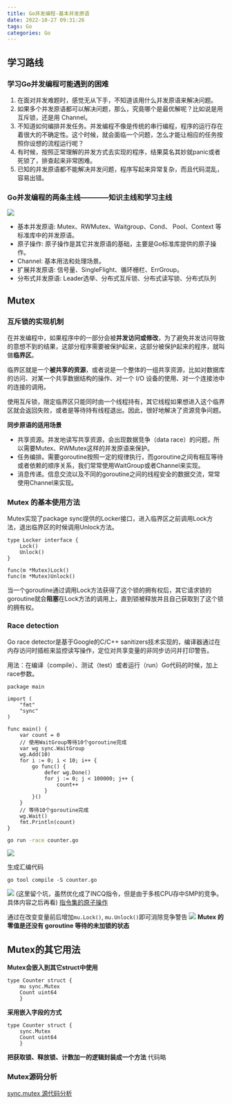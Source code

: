 ```yaml
---
title: Go并发编程-基本并发原语
date: 2022-10-27 09:31:26
tags: Go
categories: Go
---
```

## 学习路线

### 学习Go并发编程可能遇到的困难

1. 在面对并发难题时，感觉无从下手，不知道该用什么并发原语来解决问题。 
2. 如果多个并发原语都可以解决问题，那么，究竟哪个是最优解呢？比如说是用互斥锁，还是用 Channel。
3. 不知道如何编排并发任务。并发编程不像是传统的串行编程，程序的运行存在着很大的不确定性。这个时候，就会面临一个问题，怎么才能让相应的任务按照你设想的流程运行呢？
4. 有时候，按照正常理解的并发方式去实现的程序，结果莫名其妙就panic或者死锁了，排查起来非常困难。
5. 已知的并发原语都不能解决并发问题，程序写起来异常复杂，而且代码混乱，容易出错。

### Go并发编程的两条主线————知识主线和学习主线
![](Go并发编程-基本并发原语/2022-10-27-09-32-15.png)

- 基本并发原语: Mutex、RWMutex、Waitgroup、Cond、 Pool、Context 等标准库中的并发原语。
- 原子操作: 原子操作是其它并发原语的基础，主要是Go标准库提供的原子操作。
- Channel: 基本用法和处理场景。
- 扩展并发原语: 信号量、SingleFlight、循环栅栏、ErrGroup。
- 分布式并发原语: Leader选举、分布式互斥锁、分布式读写锁、分布式队列

## Mutex

### 互斥锁的实现机制

在并发编程中，如果程序中的一部分会被**并发访问或修改**，为了避免并发访问导致的意想不到的结果，这部分程序需要被保护起来，这部分被保护起来的程序，就叫做**临界区**。

临界区就是一个**被共享的资源**，或者说是一个整体的一组共享资源，比如对数据库的访问、对某一个共享数据结构的操作、对一个 I/O 设备的使用、对一个连接池中的连接的调用。

使用互斥锁，限定临界区只能同时由一个线程持有，其它线程如果想进入这个临界区就会返回失败，或者是等待持有线程退出。因此，很好地解决了资源竞争问题。

**同步原语的适用场景**

- 共享资源。并发地读写共享资源，会出现数据竞争（data race）的问题，所以需要Mutex、RWMutex这样的并发原语来保护。
- 任务编排。需要goroutine按照一定的规律执行，而goroutine之间有相互等待或者依赖的顺序关系，我们常常使用WaitGroup或者Channel来实现。
- 消息传递。信息交流以及不同的goroutine之间的线程安全的数据交流，常常使用Channel来实现。

### Mutex 的基本使用方法
Mutex实现了package sync提供的Locker接口，进入临界区之前调用Lock方法，退出临界区的时候调用Unlock方法。
```golang
type Locker interface {
    Lock()
    Unlock()
}
```
```golang
func(m *Mutex)Lock()
func(m *Mutex)Unlock()
```

当一个goroutine通过调用Lock方法获得了这个锁的拥有权后，其它请求锁的goroutine就会**阻塞**在Lock方法的调用上，直到锁被释放并且自己获取到了这个锁的拥有权。

### Race detection
Go race detector是基于Google的C/C++ sanitizers技术实现的，编译器通过在内存访问时插桩来监控读写操作，定位对共享变量的非同步访问并打印警告。

用法：在编译（compile）、测试（test）或者运行（run）Go代码的时候，加上race参数。

```golang
package main

import (
	"fmt"
	"sync"
)

func main() {
	var count = 0
	// 使用WaitGroup等待10个goroutine完成
	var wg sync.WaitGroup
	wg.Add(10)
	for i := 0; i < 10; i++ {
		go func() {
			defer wg.Done()
			for j := 0; j < 100000; j++ {
				count++
			}
		}()
	}
	// 等待10个goroutine完成
	wg.Wait()
	fmt.Println(count)
}
```
```bash
go run -race counter.go
```
![](Go并发编程-基本并发原语/2022-10-27-10-32-13.png)

生成汇编代码
```
go tool compile -S counter.go
```
![](Go并发编程-基本并发原语/2022-10-27-10-32-26.png)
(这里留个坑，虽然优化成了INCQ指令，但是由于多核CPU存中SMP的竞争。具体内容之后再看)
[指令集的原子操作](https://www.51cto.com/article/718443.html)

通过在改变变量前后增加`mu.Lock()`, `mu.Unlock()`即可消除竞争警告
![](Go并发编程-基本并发原语/2022-10-27-10-47-16.png)
**Mutex 的零值是还没有 goroutine 等待的未加锁的状态**

## Mutex的其它用法
**Mutex会嵌入到其它struct中使用**
```golang
type Counter struct { 
    mu sync.Mutex
    Count uint64 
    }
```

**采用嵌入字段的方式**
```golang
type Counter struct { 
    sync.Mutex
    Count uint64 
    }
```
**把获取锁、释放锁、计数加一的逻辑封装成一个方法**
代码略

### Mutex源码分析
[sync.mutex 源代码分析](https://colobu.com/2018/12/18/dive-into-sync-mutex/)